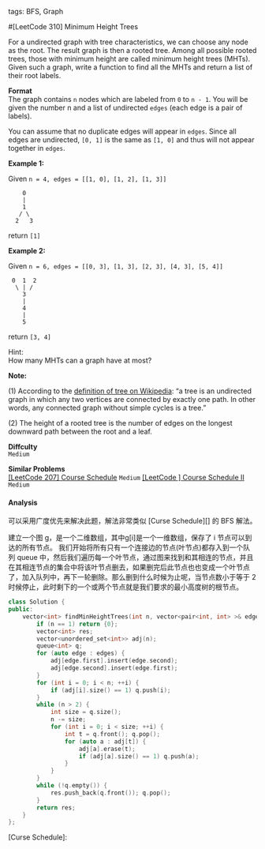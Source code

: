 tags: BFS, Graph

#[LeetCode 310] Minimum Height Trees

For a undirected graph with tree characteristics, we can choose any node as the root. The result graph is then a rooted tree. 
Among all possible rooted trees, those with minimum height are called minimum height trees (MHTs). 
Given such a graph, write a function to find all the MHTs and return a list of their root labels.

**Format**  
The graph contains `n` nodes which are labeled from `0` to `n - 1`. 
You will be given the number n and a list of undirected `edges` (each edge is a pair of labels).

You can assume that no duplicate edges will appear in `edges`. 
Since all edges are undirected, `[0, 1]` is the same as `[1, 0]` and thus will not appear together in `edges`.

**Example 1:**

Given `n = 4, edges = [[1, 0], [1, 2], [1, 3]]`

        0
        |
        1
       / \
      2   3

return `[1]`

**Example 2:** 

Given `n = 6, edges = [[0, 3], [1, 3], [2, 3], [4, 3], [5, 4]]`

     0  1  2
      \ | /
        3
        |
        4
        |
        5

return `[3, 4]`

Hint:  
How many MHTs can a graph have at most?

**Note:** 

(1) According to the [definition of tree on Wikipedia][tree]: “a tree is an undirected graph in which any two vertices are connected by exactly one path. In other words, any connected graph without simple cycles is a tree.”

(2) The height of a rooted tree is the number of edges on the longest downward path between the root and a leaf.


**Diffculty**  
`Medium`

**Similar Problems**  
[[LeetCode 207] Course Schedule]() `Medium`
[[LeetCode ] Course Schedule II]() `Medium`


#### Analysis

可以采用广度优先来解决此题，解法非常类似 [Curse Schedule][] 的 BFS 解法。

建立一个图 g，是一个二维数组，其中g[i]是一个一维数组，保存了 i 节点可以到达的所有节点。
我们开始将所有只有一个连接边的节点(叶节点)都存入到一个队列 queue 中，然后我们遍历每一个叶节点，通过图来找到和其相连的节点，并且在其相连节点的集合中将该叶节点删去，如果删完后此节点也也变成一个叶节点了，加入队列中，再下一轮删除。那么删到什么时候为止呢，当节点数小于等于 2 时候停止，此时剩下的一个或两个节点就是我们要求的最小高度树的根节点。

```cpp
class Solution {
public:
    vector<int> findMinHeightTrees(int n, vector<pair<int, int> >& edges) {
        if (n == 1) return {0};
        vector<int> res;
        vector<unordered_set<int>> adj(n);
        queue<int> q;
        for (auto edge : edges) {
            adj[edge.first].insert(edge.second);
            adj[edge.second].insert(edge.first);
        }
        for (int i = 0; i < n; ++i) {
            if (adj[i].size() == 1) q.push(i);
        }
        while (n > 2) {
            int size = q.size();
            n -= size;
            for (int i = 0; i < size; ++i) {
                int t = q.front(); q.pop();
                for (auto a : adj[t]) {
                    adj[a].erase(t);
                    if (adj[a].size() == 1) q.push(a);
                }
            }
        }
        while (!q.empty()) {
            res.push_back(q.front()); q.pop();
        }
        return res;
    }
};
```


[tree]:https://en.wikipedia.org/wiki/Tree_(graph_theory)
[Curse Schedule]: